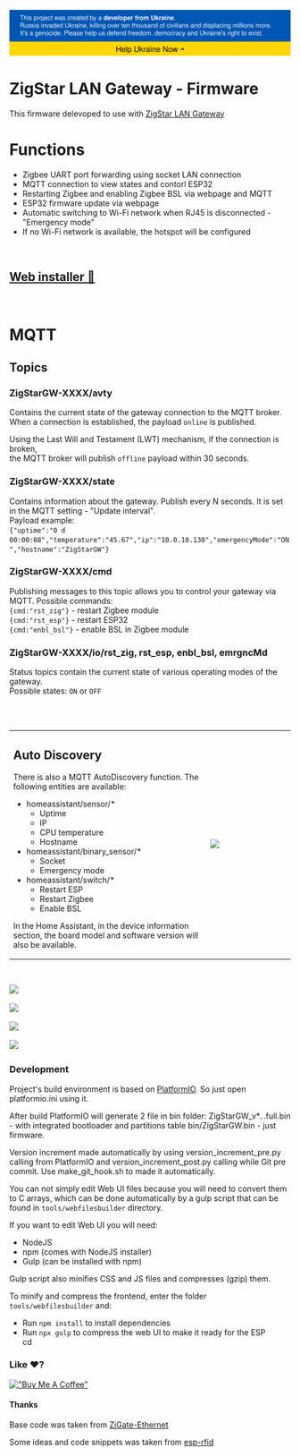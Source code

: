 [![Stand With Ukraine](https://raw.githubusercontent.com/vshymanskyy/StandWithUkraine/main/banner-direct-single.svg)](https://stand-with-ukraine.pp.ua)

  
# ZigStar LAN Gateway - Firmware
This firmware delevoped to use with [ZigStar LAN Gateway](https://github.com/mercenaruss/zigstar_gateways)

# Functions
- Zigbee UART port forwarding using socket LAN connection
- MQTT connection to view states and contorl ESP32
- Restarting Zigbee and enabling Zigbee BSL via webpage and MQTT
- ESP32 firmware update via webpage
- Automatic switching to Wi-Fi network when RJ45 is disconnected - "Emergency mode"
- If no Wi-Fi network is available, the hotspot will be configured


<br>

## [Web installer 🚀](https://install.zig-star.com)
  
<br>
  
# MQTT

## Topics

### ZigStarGW-XXXX/**avty**
Contains the current state of the gateway connection to the MQTT broker.   
When a connection is established, the payload ```online``` is published.  

Using the Last Will and Testament (LWT) mechanism, if the connection is broken,  
the MQTT broker will publish ```offline``` payload within 30 seconds.

### ZigStarGW-XXXX/**state**
Contains information about the gateway.
Publish every N seconds. It is set in the MQTT setting - "Update interval".  
Payload example:  
```{"uptime":"0 d 00:00:08","temperature":"45.67","ip":"10.0.10.130","emergencyMode":"ON","hostname":"ZigStarGW"}```

### ZigStarGW-XXXX/**cmd**
Publishing messages to this topic allows you to control your gateway via MQTT.
Possible commands:  
```{cmd:"rst_zig"}``` - restart Zigbee module  
```{cmd:"rst_esp"}``` - restart ESP32  
```{cmd:"enbl_bsl"}``` - enable BSL in Zigbee module  

### ZigStarGW-XXXX/io/**rst_zig**, **rst_esp**, **enbl_bsl**, **emrgncMd**

Status topics contain the current state of various operating modes of the gateway.  
Possible states: ```ON``` or ```OFF```

<br><br>

<table>
<tr>
<td width="70%">

## Auto Discovery
There is also a MQTT AutoDiscovery function.
The following entities are available:
- homeassistant/sensor/*
    - Uptime
    - IP
    - CPU temperature
    - Hostname
- homeassistant/binary_sensor/*
    - Socket
    - Emergency mode
- homeassistant/switch/*
    - Restart ESP
    - Restart Zigbee
    - Enable BSL


In the Home Assistant, in the device information section, the board model and software version will also be available.
</td>
<td><img src="https://github.com/xyzroe/ZigStarGW-FW/raw/main/images/HA_device.png"></td>
</tr>
</table>

<br>

![](https://github.com/xyzroe/ZigStarGW-FW/raw/main/images/main_eth.png)  

![](https://github.com/xyzroe/ZigStarGW-FW/raw/main/images/main_emergency_mode.png)  

![](https://github.com/xyzroe/ZigStarGW-FW/raw/main/images/logs.png)  

![](https://github.com/xyzroe/ZigStarGW-FW/raw/main/images/update.png)  


### Development

Project's build environment is based on [PlatformIO](http://platformio.org).
So just open platformio.ini using it.

After build PlatformIO will generate 2 file in bin folder:
ZigStarGW_v*.*.*.full.bin - with integrated bootloader and partitions table
bin/ZigStarGW.bin - just firmware.

Version increment made automatically by using  version_increment_pre.py calling from PlatformIO and version_increment_post.py calling while Git pre commit.
Use make_git_hook.sh to made it automatically.


You can not simply edit Web UI files because you will need to convert them to C arrays, which can be done automatically by a gulp script that can be found in ```tools/webfilesbuilder``` directory.

If you want to edit Web UI you will need:
* NodeJS
* npm (comes with NodeJS installer)
* Gulp (can be installed with npm)

Gulp script also minifies CSS and JS files and compresses (gzip) them.

To minify and compress the frontend, enter the folder ```tools/webfilesbuilder``` and:
* Run ```npm install``` to install dependencies  
* Run ```npx gulp``` to compress the web UI to make it ready for the ESP  
cd

### Like ♥️?
[!["Buy Me A Coffee"](https://www.buymeacoffee.com/assets/img/custom_images/orange_img.png)](https://www.buymeacoffee.com/xyzroe)

#### Thanks

Base code was taken from [ZiGate-Ethernet](https://github.com/fairecasoimeme/ZiGate-Ethernet)  

Some ideas and code snippets was taken from [esp-rfid](https://github.com/esprfid/esp-rfid)

